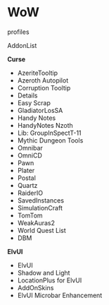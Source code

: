 # WoW
profiles

AddonList

**Curse**
* AzeriteTooltip
* Azeroth Autopilot
* Corruption Tooltip
* Details
* Easy Scrap
* GladiatorLosSA
* Handy Notes
* HandyNotes Nzoth
* Lib: GroupInSpectT-11
* Mythic Dungeon Tools
* Omnibar
* OmniCD
* Pawn
* Plater
* Postal
* Quartz
* RaiderIO
* SavedInstances
* SimulationCraft
* TomTom
* WeakAuras2
* World Quest List
* DBM


**ElvUI**
* ElvUI
* Shadow and Light
* LocationPlus for ElvUI
* AddOnSkins
* ElvUI Microbar Enhancement
